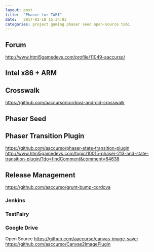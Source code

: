 ```yaml
---
layout: post
title:  "Phaser for TABI"
date:   2017-02-18 15:34:03
categories: project gaming phaser seed open-source tabi
---
```

## Forum
http://www.html5gamedevs.com/profile/11049-aaccurso/

## Intel x86 + ARM

## Crosswalk
https://github.com/aaccurso/cordova-android-crosswalk

## Phaser Seed
<github-repo-card name="phaser-seed"></github-repo-card>

## Phaser Transition Plugin
https://github.com/aaccurso/phaser-state-transition-plugin
http://www.html5gamedevs.com/topic/10015-phaser-213-and-state-transition-plugin/?do=findComment&comment=64638

## Release Management
https://github.com/aaccurso/grunt-bump-cordova

### Jenkins

### TestFairy

### Google Drive

Open Source
https://github.com/aaccurso/canvas-image-saver
https://github.com/aaccurso/Canvas2ImagePlugin


